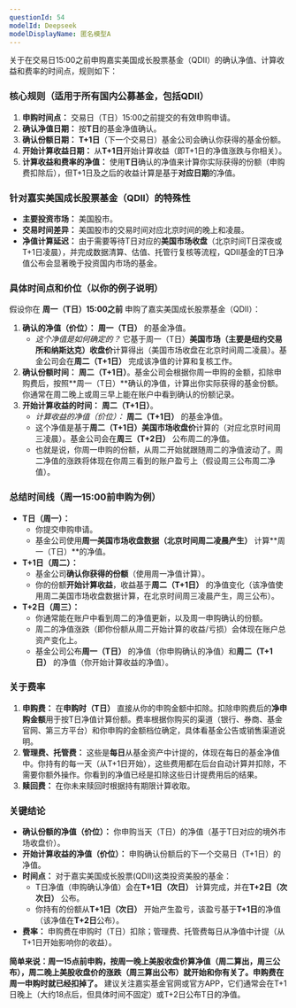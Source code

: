 ```yaml
---
questionId: 54
modelId: Deepseek
modelDisplayName: 匿名模型A
---
```

关于在交易日15:00之前申购嘉实美国成长股票基金（QDII）的确认净值、计算收益和费率的时间点，规则如下：

### 核心规则（适用于所有国内公募基金，包括QDII）
1.  **申购时间点：** 交易日（T日）15:00之前提交的有效申购申请。
2.  **确认净值日期：** 按**T日**的基金净值确认。
3.  **确认份额日期：** **T+1日**（下一个交易日）基金公司会确认你获得的基金份额。
4.  **开始计算收益日期：** 从**T+1日**开始计算收益（即T+1日的净值涨跌与你相关）。
5.  **计算收益和费率的净值：** 使用**T日**确认的净值来计算你实际获得的份额（申购费扣除后），但T+1日及之后的收益计算是基于**对应日期**的净值。

### 针对嘉实美国成长股票基金（QDII）的特殊性
*   **主要投资市场：** 美国股市。
*   **交易时间差异：** 美国股市的交易时间对应北京时间的晚上和凌晨。
*   **净值计算延迟：** 由于需要等待T日对应的**美国市场收盘**（北京时间T日深夜或T+1日凌晨），并完成数据清算、估值、托管行复核等流程，QDII基金的T日净值公布会显著晚于投资国内市场的基金。

### 具体时间点和价位（以你的例子说明）
假设你在 **周一（T日）15:00之前** 申购了嘉实美国成长股票基金（QDII）：

1.  **确认的净值（价位）：** **周一（T日）** 的基金净值。
    *   *这个净值是如何确定的？* 它基于周一（T日）**美国市场（主要是纽约交易所和纳斯达克）收盘价**计算得出（美国市场收盘在北京时间周二凌晨）。基金公司会在**周二（T+1日）** 完成该净值的计算和复核工作。
2.  **确认份额时间：** **周二（T+1日）**。基金公司会根据你周一申购的金额，扣除申购费后，按照**周一（T日）**确认的净值，计算出你实际获得的基金份额。你通常在周二晚上或周三早上能在账户中看到确认的份额记录。
3.  **开始计算收益的时间：** **周二（T+1日）**。
    *   *计算收益的净值（价位）：* **周二（T+1日）** 的基金净值。
    *   这个净值是基于**周二（T+1日）美国市场收盘价**计算的（对应北京时间周三凌晨）。基金公司会在**周三（T+2日）** 公布周二的净值。
    *   也就是说，你周一申购的份额，从周二开始就跟随周二的净值波动了。周二净值的涨跌将体现在你周三看到的账户盈亏上（假设周三公布周二净值）。

### 总结时间线（周一15:00前申购为例）
*   **T日（周一）：**
    *   你提交申购申请。
    *   基金公司使用**周一美国市场收盘数据（北京时间周二凌晨产生）** 计算**周一（T日）**的净值。
*   **T+1日（周二）：**
    *   基金公司**确认你获得的份额**（使用周一净值计算）。
    *   你的份额**开始计算收益**，收益基于**周二（T+1日）** 的净值变化（该净值使用周二美国市场收盘数据计算，在北京时间周三凌晨产生，周三公布）。
*   **T+2日（周三）：**
    *   你通常能在账户中看到周二的净值更新，以及周一申购确认的份额。
    *   周二的净值涨跌（即你份额从周二开始计算的收益/亏损）会体现在账户总资产变化上。
    *   基金公司公布**周一（T日）** 的净值（你申购确认的净值）和**周二（T+1日）** 的净值（你开始计算收益的净值）。

### 关于费率
1.  **申购费：** 在**申购时（T日）** 直接从你的申购金额中扣除。扣除申购费后的**净申购金额**用于按T日净值计算份额。费率根据你购买的渠道（银行、券商、基金官网、第三方平台）和你申购的金额档位确定，具体看基金公告或销售渠道说明。
2.  **管理费、托管费：** 这些是**每日**从基金资产中计提的，体现在每日的基金净值中。你持有的每一天（从T+1日开始），这些费用都在后台自动计算并扣除，不需要你额外操作。你看到的净值已经是扣除这些日计提费用后的结果。
3.  **赎回费：** 在你未来赎回时根据持有期限计算收取。

### 关键结论
*   **确认份额的净值（价位）：** 你申购当天（T日）的净值（基于T日对应的境外市场收盘价）。
*   **开始计算收益的净值（价位）：** 申购确认份额后的下一个交易日（T+1日）的净值。
*   **时间点：** 对于嘉实美国成长股票(QDII)这类投资美股的基金：
    *   T日净值（申购确认净值）会在**T+1日（次日）** 计算完成，并在**T+2日（次次日）** 公布。
    *   你持有的份额从**T+1日（次日）** 开始产生盈亏，该盈亏基于**T+1日**的净值（该净值在**T+2日**公布）。
*   **费率：** 申购费在申购时（T日）扣除；管理费、托管费每日从净值中计提（从T+1日开始影响你的收益）。

**简单来说：周一15点前申购，按周一晚上美股收盘价算净值（周二算出，周三公布），周二晚上美股收盘价的涨跌（周三算出公布）就开始和你有关了。申购费在周一申购时就已经扣掉了。** 建议关注嘉实基金官网或官方APP，它们通常会在T+1日晚上（大约18点后，但具体时间不固定）或T+2日公布T日的净值。
